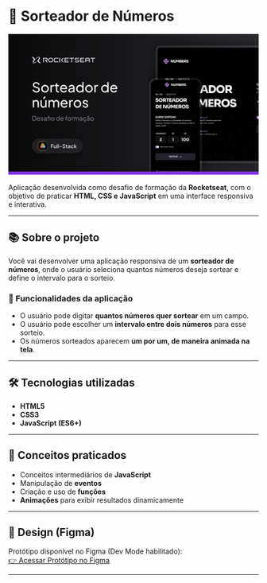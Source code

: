 # 🎲 Sorteador de Números  

<img src="./assets/Cover.svg" alt="Capa do Projeto"/>

Aplicação desenvolvida como desafio de formação da **Rocketseat**, com o objetivo de praticar **HTML, CSS e JavaScript** em uma interface responsiva e interativa.

---

## 📚 Sobre o projeto  

Você vai desenvolver uma aplicação responsiva de um **sorteador de números**, onde o usuário seleciona quantos números deseja sortear e define o intervalo para o sorteio.  

### 🎯 Funcionalidades da aplicação  

- O usuário pode digitar **quantos números quer sortear** em um campo.  
- O usuário pode escolher um **intervalo entre dois números** para esse sorteio.  
- Os números sorteados aparecem **um por um, de maneira animada na tela**.  

---

## 🛠 Tecnologias utilizadas  

- **HTML5**  
- **CSS3**  
- **JavaScript (ES6+)**  

---

## 📌 Conceitos praticados  

- Conceitos intermediários de **JavaScript**  
- Manipulação de **eventos**  
- Criação e uso de **funções**  
- **Animações** para exibir resultados dinamicamente  

---

## 🎨 Design (Figma)  

Protótipo disponível no Figma (Dev Mode habilitado):  
[👉 Acessar Protótipo no Figma](https://www.figma.com/design/xbOTc7WY63GX4w7W1cBHi2/Sorteador-de-n%C3%BAmeros--Community-?node-id=3-376&p=f&m=dev)  

---





